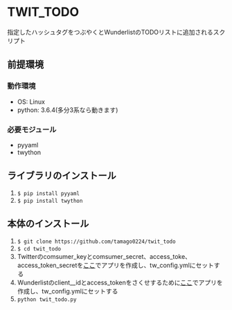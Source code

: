 # TWIT_TODO
指定したハッシュタグをつぶやくとWunderlistのTODOリストに追加されるスクリプト

## 前提環境
### 動作環境
- OS: Linux
- python: 3.6.4(多分3系なら動きます)

### 必要モジュール
- pyyaml
- twython

## ライブラリのインストール
1. `$ pip install pyyaml`
1. `$ pip install twython`

## 本体のインストール
1. `$ git clone https://github.com/tamago0224/twit_todo`
1. `$ cd twit_todo `
1. Twitterのcomsumer_keyとcomsumer_secret、access_toke、access_token_secretを[ここ](https://apps.twitter.com)でアプリを作成し、tw_config.ymlにセットする
1. Wunderlistのclient__idとaccess_tokenをさくせするために[ここ](https://developer.wunderlist.com/apps)でアプリを作成し、tw_config.ymlにセットする
1. `python twit_todo.py`
